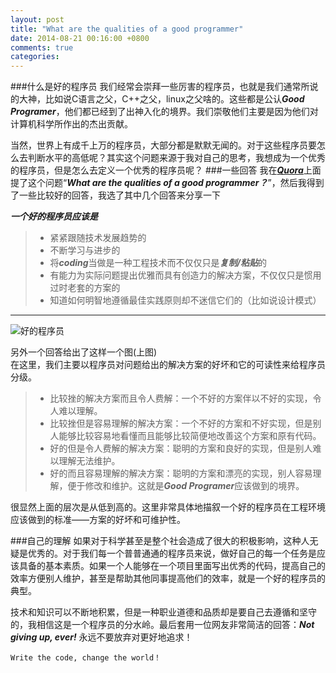 ```yaml
---
layout: post
title: "What are the qualities of a good programmer"
date: 2014-08-21 00:16:00 +0800
comments: true
categories: 
---
```


###什么是好的程序员
我们经常会崇拜一些厉害的程序员，也就是我们通常所说的大神，比如说C语言之父，C++之父，linux之父啥的。这些都是公认***Good Programer***，他们都已经到了出神入化的境界。我们崇敬他们主要是因为他们对计算机科学所作出的杰出贡献。

当然，世界上有成千上万的程序员，大部分都是默默无闻的。对于这些程序员要怎么去判断水平的高低呢？其实这个问题来源于我对自己的思考，我想成为一个优秀的程序员，但是怎么去定义一个优秀的程序员呢？
###一些回答
我在[***Quora***](http://www.quora.com/)上面提了这个问题“***What are the qualities of a good programmer？***”，然后我得到了一些比较好的回答，我选了其中几个回答来分享一下

***一个好的程序员应该是***
> * 紧紧跟随技术发展趋势的
> * 不断学习与进步的
> * 将***coding***当做是一种工程技术而不仅仅只是***复制/粘贴***的
> * 有能力为实际问题提出优雅而具有创造力的解决方案，不仅仅只是惯用过时老套的方案的
> * 知道如何明智地遵循最佳实践原则却不迷信它们的（比如说设计模式）


---
![好的程序员](/assets/img/programmer_qualities.png "好的程序员")

另外一个回答给出了这样一个图(上图)	
在这里，我们主要以程序员对问题给出的解决方案的好坏和它的可读性来给程序员分级。

> * 比较挫的解决方案而且令人费解：一个不好的方案伴以不好的实现，令人难以理解。
> * 比较挫但是容易理解的解决方案：一个不好的方案和不好实现，但是别人能够比较容易地看懂而且能够比较简便地改善这个方案和原有代码。
> * 好的但是令人费解的解决方案：聪明的方案和良好的实现，但是别人难以理解无法维护。
> * 好的而且容易理解的解决方案：聪明的方案和漂亮的实现，别人容易理解，便于修改和维护。这就是***Good Programer***应该做到的境界。

很显然上面的层次是从低到高的。这里非常具体地描叙一个好的程序员在工程环境应该做到的标准——方案的好坏和可维护性。

###自己的理解
如果对于科学甚至是整个社会造成了很大的积极影响，这种人无疑是优秀的。对于我们每一个普普通通的程序员来说，做好自己的每一个任务是应该具备的基本素质。如果一个人能够在一个项目里面写出优秀的代码，提高自己的效率方便别人维护，甚至是帮助其他同事提高他们的效率，就是一个好的程序员的典型。

技术和知识可以不断地积累，但是一种职业道德和品质却是要自己去遵循和坚守的，我相信这是一个程序员的分水岭。最后套用一位网友非常简洁的回答：***Not giving up, ever!***
永远不要放弃对更好地追求！

``` text I hava a dream
Write the code, change the world！
```